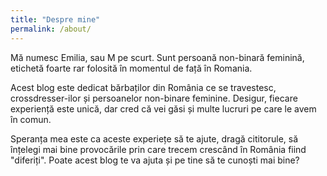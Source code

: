 ```yaml
---
title: "Despre mine"
permalink: /about/
---
```


Mă numesc Emilia, sau M pe scurt. Sunt persoană non-binară feminină, etichetă foarte rar folosită în momentul de față în Romania.

Acest blog este dedicat bărbaților din România ce se travestesc, crossdresser-ilor și persoanelor non-binare feminine. Desigur, fiecare experiență este unică, dar cred că vei găsi și multe lucruri pe care le avem în comun.

Speranța mea este ca aceste experiețe să te ajute, dragă cititorule, să înțelegi mai bine provocările prin care trecem crescând în România fiind "diferiți". Poate acest blog te va ajuta și pe tine să te cunoști mai bine?  

